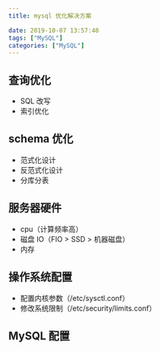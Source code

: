 ```yaml
---
title: mysql 优化解决方案

date: 2019-10-07 13:57:48
tags: ["MySQL"]
categories: ["MySQL"]
---
```


## 查询优化

- SQL 改写
- 索引优化

## schema 优化

- 范式化设计
- 反范式化设计
- 分库分表

## 服务器硬件

- cpu（计算频率高）
- 磁盘 IO（FIO > SSD > 机器磁盘）
- 内存

## 操作系统配置

- 配置内核参数（/etc/sysctl.conf）
- 修改系统限制（/etc/security/limits.conf）

## MySQL 配置
